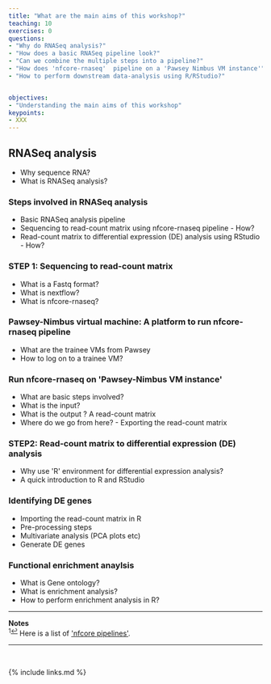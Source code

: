 ```yaml
---
title: "What are the main aims of this workshop?"
teaching: 10
exercises: 0
questions:
- "Why do RNASeq analysis?"
- "How does a basic RNASeq pipeline look?"
- "Can we combine the multiple steps into a pipeline?"  
- "How does 'nfcore-rnaseq'  pipeline on a 'Pawsey Nimbus VM instance'"
- "How to perform downstream data-analysis using R/RStudio?" 


objectives:
- "Understanding the main aims of this workshop"
keypoints:
- XXX
---
```


## RNASeq analysis
- Why sequence RNA?
- What is RNASeq analysis?


### Steps involved in RNASeq analysis
- Basic RNASeq analysis pipeline 
- Sequencing to read-count matrix using nfcore-rnaseq pipeline - How? 
- Read-count matrix to differential expression (DE) analysis using RStudio - How?


### STEP 1: Sequencing to read-count matrix
- What is a Fastq format?
- What is nextflow?
- What is nfcore-rnaseq?

### Pawsey-Nimbus virtual machine: A platform to run nfcore-rnaseq pipeline 
- What are the trainee VMs from Pawsey
- How to log on to a trainee VM?
 
### Run nfcore-rnaseq on 'Pawsey-Nimbus VM instance'
- What are basic steps involved?
- What is the input?
- What is the output ? A read-count matrix
- Where do we go from here? - Exporting the read-count matrix

### STEP2: Read-count matrix to differential expression (DE) analysis
- Why use 'R'  environment for differential expression analysis?
- A quick introduction to R and RStudio

### Identifying DE genes
- Importing the read-count matrix in R
- Pre-processing steps
- Multivariate analysis (PCA plots etc)
- Generate DE genes

### Functional enrichment anaylsis
- What is Gene ontology?
- What is enrichment analysis?
- How to perform enrichment analysis in R? 


___
**Notes**   
<sup id="f1">1[↩](#a1)</sup> Here is a list of ['nfcore pipelines'](https://nf-co.re/pipelines/).

___
<br>



{% include links.md %}
